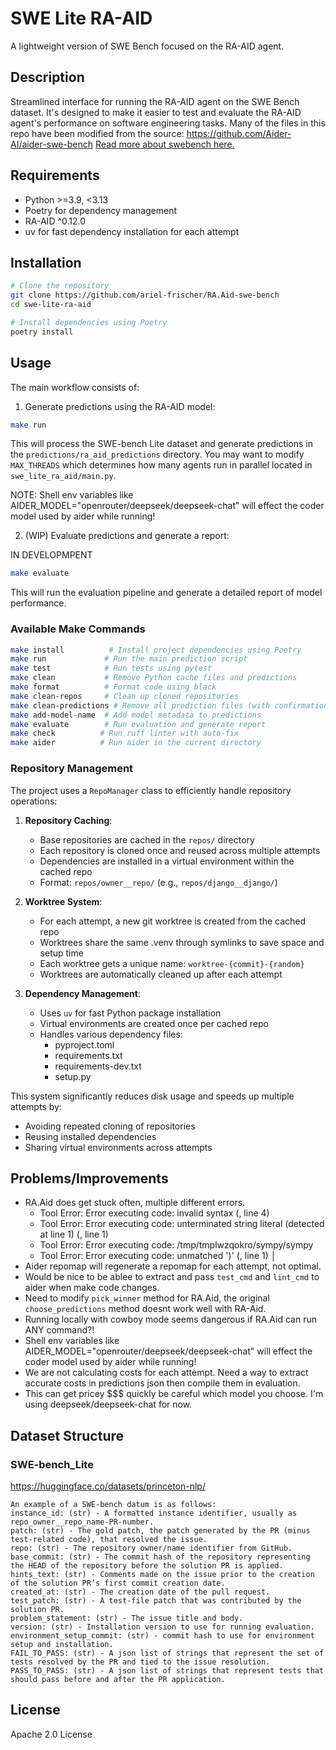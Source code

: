 # SWE Lite RA-AID

A lightweight version of SWE Bench focused on the RA-AID agent.

## Description

Streamlined interface for running the RA-AID agent on the SWE Bench dataset. It's designed to make it easier to test and evaluate the RA-AID agent's performance on software engineering tasks.
Many of the files in this repo have been modified from the source: https://github.com/Aider-AI/aider-swe-bench
[Read more about swebench here.](https://www.swebench.com/)

## Requirements

- Python >=3.9, <3.13
- Poetry for dependency management
- RA-AID ^0.12.0
- uv for fast dependency installation for each attempt

## Installation

```bash
# Clone the repository
git clone https://github.com/ariel-frischer/RA.Aid-swe-bench
cd swe-lite-ra-aid

# Install dependencies using Poetry
poetry install
```


## Usage

The main workflow consists of:

1. Generate predictions using the RA-AID model:
```bash
make run
```
This will process the SWE-bench Lite dataset and generate predictions in the `predictions/ra_aid_predictions` directory.
You may want to modify `MAX_THREADS` which determines how many agents run in parallel located in `swe_lite_ra_aid/main.py`.

NOTE: Shell env variables like AIDER_MODEL="openrouter/deepseek/deepseek-chat" will effect the coder model used by aider while running!

2. (WIP) Evaluate predictions and generate a report:

IN DEVELOPMPENT

```bash
make evaluate
```
This will run the evaluation pipeline and generate a detailed report of model performance.


### Available Make Commands

```bash
make install          # Install project dependencies using Poetry
make run             # Run the main prediction script
make test            # Run tests using pytest
make clean           # Remove Python cache files and predictions
make format          # Format code using black
make clean-repos     # Clean up cloned repositories
make clean-predictions # Remove all prediction files (with confirmation)
make add-model-name  # Add model metadata to predictions
make evaluate        # Run evaluation and generate report
make check          # Run ruff linter with auto-fix
make aider          # Run aider in the current directory
```

### Repository Management

The project uses a `RepoManager` class to efficiently handle repository operations:

1. **Repository Caching**:
   - Base repositories are cached in the `repos/` directory
   - Each repository is cloned once and reused across multiple attempts
   - Dependencies are installed in a virtual environment within the cached repo
   - Format: `repos/owner__repo/` (e.g., `repos/django__django/`)

2. **Worktree System**:
   - For each attempt, a new git worktree is created from the cached repo
   - Worktrees share the same .venv through symlinks to save space and setup time
   - Each worktree gets a unique name: `worktree-{commit}-{random}`
   - Worktrees are automatically cleaned up after each attempt

3. **Dependency Management**:
   - Uses `uv` for fast Python package installation
   - Virtual environments are created once per cached repo
   - Handles various dependency files:
     - pyproject.toml
     - requirements.txt
     - requirements-dev.txt
     - setup.py

This system significantly reduces disk usage and speeds up multiple attempts by:
- Avoiding repeated cloning of repositories
- Reusing installed dependencies
- Sharing virtual environments across attempts

## Problems/Improvements
* RA.Aid does get stuck often, multiple different errors.
  * Tool Error: Error executing code: invalid syntax (, line 4)
  * Tool Error: Error executing code: unterminated string literal (detected at line 1) (, line 1) 
  * Tool Error: Error executing code: /tmp/tmplwzqokro/sympy/sympy
  * Tool Error: Error executing code: unmatched ')' (, line 1)                                                │
* Aider repomap will regenerate a repomap for each attempt, not optimal.
* Would be nice to be ablee to extract and pass `test_cmd` and `lint_cmd` to aider when make code changes.
* Need to modify `pick_winner` method for RA.Aid, the original `choose_predictions` method doesnt work well with RA-Aid.
* Running locally with cowboy mode seems dangerous if RA.Aid can run ANY command?!
* Shell env variables like AIDER_MODEL="openrouter/deepseek/deepseek-chat" will effect the coder model used by aider while running!
* We are not calculating costs for each attempt. Need a way to extract accurate costs in predictions json then compile them in evaluation.
* This can get pricey $$$ quickly be careful which model you choose. I'm using deepseek/deepseek-chat for now.

## Dataset Structure

### SWE-bench_Lite
https://huggingface.co/datasets/princeton-nlp/
```
An example of a SWE-bench datum is as follows:
instance_id: (str) - A formatted instance identifier, usually as repo_owner__repo_name-PR-number.
patch: (str) - The gold patch, the patch generated by the PR (minus test-related code), that resolved the issue.
repo: (str) - The repository owner/name identifier from GitHub.
base_commit: (str) - The commit hash of the repository representing the HEAD of the repository before the solution PR is applied.
hints_text: (str) - Comments made on the issue prior to the creation of the solution PR’s first commit creation date.
created_at: (str) - The creation date of the pull request.
test_patch: (str) - A test-file patch that was contributed by the solution PR.
problem_statement: (str) - The issue title and body.
version: (str) - Installation version to use for running evaluation.
environment_setup_commit: (str) - commit hash to use for environment setup and installation.
FAIL_TO_PASS: (str) - A json list of strings that represent the set of tests resolved by the PR and tied to the issue resolution.
PASS_TO_PASS: (str) - A json list of strings that represent tests that should pass before and after the PR application.
```

## License

Apache 2.0 License
